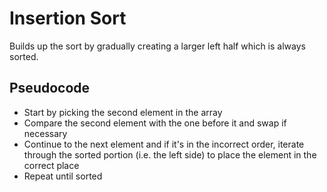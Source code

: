 # Insertion Sort

Builds up the sort by gradually creating a larger left half which is always sorted.

## Pseudocode

-   Start by picking the second element in the array
-   Compare the second element with the one before it and swap if necessary
-   Continue to the next element and if it's in the incorrect order, iterate through the sorted portion (i.e. the left side) to place the element in the correct place
-   Repeat until sorted

